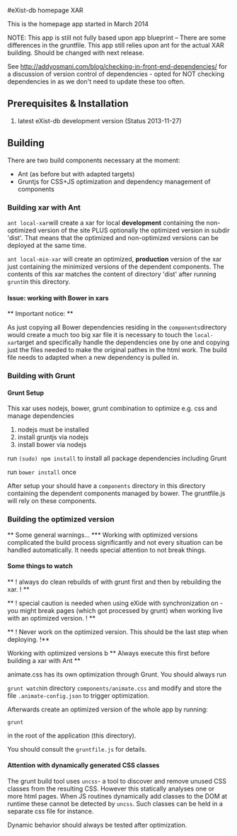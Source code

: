#eXist-db homepage XAR

This is the homepage app started in March 2014

NOTE:
This app is still not fully based upon app blueprint – There are some differences in the gruntfile. This app still relies upon ant for the actual XAR building. Should be changed with next release.

See http://addyosmani.com/blog/checking-in-front-end-dependencies/ for a discussion of version control of dependencies - opted for NOT checking dependencies in as we don't need to update these too often.


## Prerequisites & Installation
1. latest eXist-db development version (Status 2013-11-27)


## Building

There are two build components necessary at the moment:
* Ant (as before but with adapted targets)
* Gruntjs for CSS+JS optimization and dependency management of components

### Building xar with Ant

`ant local-xar`will create a xar for local **development** containing the non-optimized version of the site PLUS optionally the optimized version in subdir 'dist'. That means that the optimized and non-optimized versions can be deployed at the same time.

`ant local-min-xar` will create an optimized, **production** version of the xar just containing the minimized versions of the dependent components. The contents of this xar matches the content of directory 'dist' after running `grunt`in this directory.

#### Issue: working with Bower in xars

** Important notice: **

As just copying all Bower dependencies residing in the `components`directory would create a much too big xar file it is necessary to touch the `local-xar`target and specifically handle the dependencies one by one and copying just the files needed to make the original pathes in the html work. The build file needs to adapted when a new dependency is pulled in.

### Building with Grunt

#### Grunt Setup
This xar uses nodejs, bower, grunt combination to optimize e.g. css and manage dependencies

1. nodejs must be installed
1. install gruntjs via nodejs
1. install bower via nodejs

run `(sudo) npm install` to install all package dependencies including Grunt

run `bower install` once

After setup your should have a `components` directory in this directory containing the dependent components managed by bower. The gruntfile.js will rely on these components.

### Building the optimized version

** Some general warnings... ***
Working with optimized versions complicated the build process significantly and not every situation can be handled automatically. It needs special attention to not break things.

#### Some things to watch

** ! always do clean rebuilds of with grunt first and then by rebuilding the xar. ! **

** ! special caution is needed when using eXide with synchronization on - you might break pages (which got processed by grunt) when working live with an optimized version. ! **

** ! Never work on the optimized version. This should be the last step when deploying. !**


Working with optimized versions b
** Always execute this first before building a xar with Ant **


animate.css has its own optimization through Grunt. You should always run

`grunt watch`in directory `components/animate.css` and modify and store the file `.animate-config.json` to trigger optimization.


Afterwards create an optimized version of the whole app by running:

`grunt`

in the root of the application (this directory).

You should consult the `gruntfile.js` for details.

#### Attention with dynamically generated CSS classes

The grunt build tool uses `uncss`- a tool to discover and remove unused CSS classes from the resulting CSS. However this statically analyses one or more html pages. When JS routines dynamically add classes to the DOM at runtime these cannot be detected by `uncss`. Such classes can be held in a separate css file for instance.

Dynamic behavior should always be tested after optimization.
